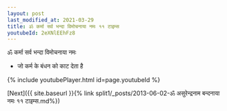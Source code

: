 ```yaml
---
layout: post
last_modified_at: 2021-03-29
title: ॐ कर्मा सर्व भन्दा विमोचनाया नमः ११ टाइम्स
youtubeId: 2eXNlEEhFz8
---
```

 
 
 ॐ कर्मा सर्व भन्दा विमोचनाया नमः  
 
 -  जो कर्म के बंधन को काट देता है 
 
  
 
  
 
 
 
 
 
 


{% include youtubePlayer.html id=page.youtubeId %}
 
[Next]({{ site.baseurl }}{% link  split1/_posts/2013-06-02-ॐ असुरेन्द्रनाम बन्दनाया नमः ११ टाइम्स.md%})
 
